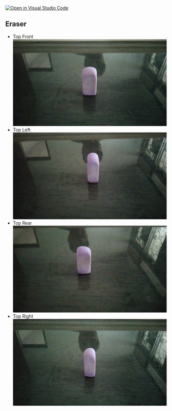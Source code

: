 [![Open in Visual Studio Code](https://classroom.github.com/assets/open-in-vscode-f059dc9a6f8d3a56e377f745f24479a46679e63a5d9fe6f495e02850cd0d8118.svg)](https://classroom.github.com/online_ide?assignment_repo_id=5692459&assignment_repo_type=AssignmentRepo)

## Eraser
- Top Front
![front](./img/front.jpeg)
- Top Left
![left](./img/left.jpeg)
- Top Rear
![rear](./img/rear.jpeg)
- Top Right
![right](./img/right.jpeg)